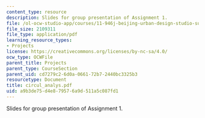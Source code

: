 ```yaml
---
content_type: resource
description: Slides for group presentation of Assignment 1.
file: /ol-ocw-studio-app/courses/11-946j-beijing-urban-design-studio-summer-2004/a9b3de75d4e879576a9d511a5c087fd1_circul_analys.pdf
file_size: 2109311
file_type: application/pdf
learning_resource_types:
- Projects
license: https://creativecommons.org/licenses/by-nc-sa/4.0/
ocw_type: OCWFile
parent_title: Projects
parent_type: CourseSection
parent_uid: cd7279c2-6d0a-0661-72b7-2440bc3325b3
resourcetype: Document
title: circul_analys.pdf
uid: a9b3de75-d4e8-7957-6a9d-511a5c087fd1
---
```

Slides for group presentation of Assignment 1.